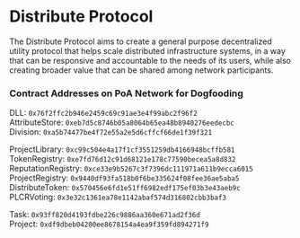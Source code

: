 # Distribute Protocol

The Distribute Protocol aims to create a general purpose decentralized utility protocol that helps scale distributed infrastructure systems, in a
way that can be responsive and accountable to the needs of its users, while also creating broader value that can be shared among network participants.

### Contract Addresses on PoA Network for Dogfooding

DLL: `0x76f2ffc2b946e2459c69c91ae3e4f99abc2f96f2`  
AttributeStore: `0xeb7d5c8746b05a8064b65ea48b8940276eedecbc`  
Division: `0xa5b74477be4f72e55a2e5d6cffcf66de1f39f321`  

ProjectLibrary: `0xc99c504e4a17f1cf3551259db4166948bcffb581`  
TokenRegistry: `0xe7fd76d12c91d68121e178c77590becea5a8d832`  
ReputationRegistry: `0xce33e9b5267c3f7396dc111971a611b9ecca6015`  
ProjectRegistry: `0x9440df93fa518b0f6be335624f08fee36ae5aba5`  
DistributeToken: `0x570456e6fd1e51ff6982edf175ef03b3e43aeb9c`  
PLCRVoting: `0x3e32c1361ea78e1142abaf574d316802cbb3baf3`  

Task: `0x93ff820d4193fdbe226c9886aa360e671ad2f36d`  
Project: `0xdf9dbeb04200ee8678154a4ea9f359fd894271f9`  

